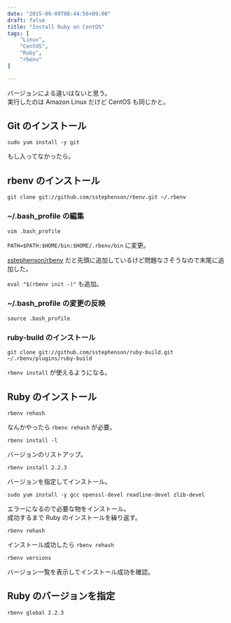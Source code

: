 ```yaml
---
date: "2015-09-09T08:44:56+09:00"
draft: false
title: "Install Ruby on CentOS"
tags: [
    "Linux",
    "CentOS",
    "Ruby",
    "rbenv"
]

---
```


バージョンによる違いはないと思う。<br>
実行したのは Amazon Linux だけど CentOS も同じかと。

## Git のインストール

```
sudo yum install -y git
```

もし入ってなかったら。

## rbenv のインストール

```
git clone git://github.com/sstephenson/rbenv.git ~/.rbenv
```

### ~/.bash_profile の編集

```
vim .bash_profile
```

`PATH=$PATH:$HOME/bin:$HOME/.rbenv/bin` に変更。

[sstephenson/rbenv](https://github.com/sstephenson/rbenv) だと先頭に追加しているけど問題なさそうなので末尾に追加した。

`eval "$(rbenv init -)"` も追加。

### ~/.bash_profile の変更の反映

```
source .bash_profile
```

### ruby-build のインストール

```
git clone git://github.com/sstephenson/ruby-build.git ~/.rbenv/plugins/ruby-build
```

`rbenv install` が使えるようになる。

## Ruby のインストール

```
rbenv rehash
```

なんかやったら `rbenv rehash` が必要。

```
rbenv install -l
```

バージョンのリストアップ。

```
rbenv install 2.2.3
```

バージョンを指定してインストール。

```
sudo yum install -y gcc openssl-devel readline-devel zlib-devel
```

エラーになるので必要な物をインストール。<br>
成功するまで Ruby のインストールを繰り返す。

```
rbenv rehash
```

インストール成功したら `rbenv rehash`

```
rbenv versions
```

バージョン一覧を表示してインストール成功を確認。

## Ruby のバージョンを指定

```
rbenv global 2.2.3
```